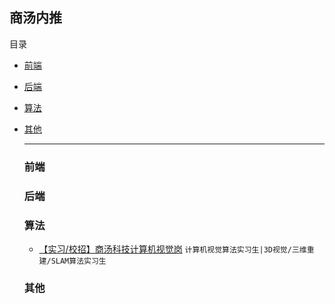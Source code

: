 ## 商汤内推

目录

- [前端](#前端)

- [后端](#后端)

- [算法](#算法)

- [其他](其他)

  ------

  ### 前端

  

  ### 后端

  

  ### 算法

  - [【实习/校招】商汤科技计算机视觉岗](https://mp.weixin.qq.com/s/39H4v7GWnZ2PTjU9N7pF5w) `计算机视觉算法实习生|3D视觉/三维重建/SLAM算法实习生`

  ### 其他

  